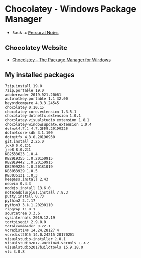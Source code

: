 # Chocolatey - Windows Package Manager

- Back to [Personal Notes](README.md)

## Chocolatey Website

- [Chocolatey - The Package Manager for Windows](https://chocolatey.org/)

## My installed packages

    7zip.install 19.0
    7zip.portable 19.0
    adobereader 2019.021.20061
    autohotkey.portable 1.1.32.00
    beyondcompare 4.3.3.24545
    chocolatey 0.10.15
    chocolatey-core.extension 1.3.5.1
    chocolatey-dotnetfx.extension 1.0.1
    chocolatey-visualstudio.extension 1.8.1
    chocolatey-windowsupdate.extension 1.0.4
    dotnet4.7.1 4.7.2558.20190226
    dotnetcore-sdk 3.1.100
    dotnetfx 4.8.0.20190930
    git.install 2.25.0
    jdk8 8.0.231
    jre8 8.0.231
    KB2533623 1.0.4
    KB2919355 1.0.20160915
    KB2919442 1.0.20160915
    KB2999226 1.0.20181019
    KB3033929 1.0.5
    KB3035131 1.0.3
    keepass.install 2.43
    neovim 0.4.3
    nodejs.install 13.6.0
    notepadplusplus.install 7.8.3
    putty.install 0.73
    python2 2.7.17
    python3 3.8.1.20200110
    ripgrep 11.0.2
    sourcetree 3.3.6
    sysinternals 2019.12.19
    tortoisegit 2.9.0.0
    totalcommander 9.22.1
    vcredist140 14.24.28127.4
    vcredist2015 14.0.24215.20170201
    visualstudio-installer 2.0.1
    visualstudio2017-workload-vctools 1.3.2
    visualstudio2017buildtools 15.9.18.0
    vlc 3.0.8
